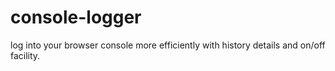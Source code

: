 console-logger
==============

log into your browser console more efficiently with history details and on/off facility.
